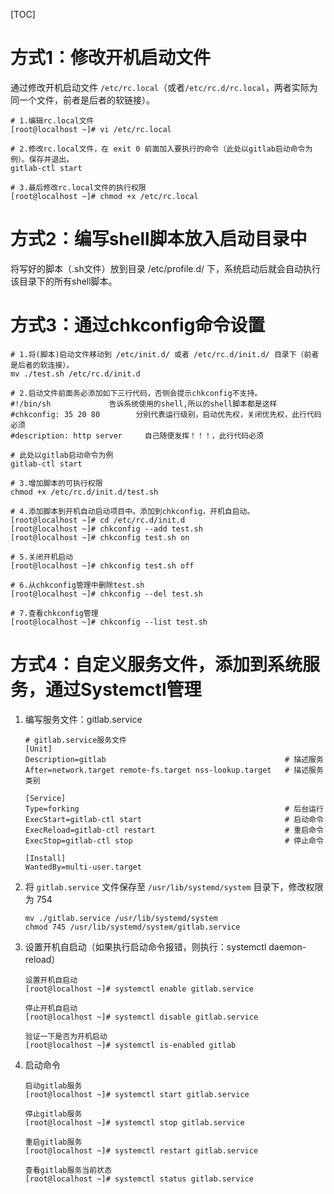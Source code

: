[TOC]



# 方式1：修改开机启动文件

通过修改开机启动文件 `/etc/rc.local`（或者`/etc/rc.d/rc.local`，两者实际为同一个文件，前者是后者的软链接）。



```
# 1.编辑rc.local文件
[root@localhost ~]# vi /etc/rc.local
 
# 2.修改rc.local文件，在 exit 0 前面加入要执行的命令（此处以gitlab启动命令为例）。保存并退出。
gitlab-ctl start
 
# 3.最后修改rc.local文件的执行权限
[root@localhost ~]# chmod +x /etc/rc.local
```



# 方式2：编写shell脚本放入启动目录中

将写好的脚本（.sh文件）放到目录 /etc/profile.d/ 下，系统启动后就会自动执行该目录下的所有shell脚本。



# 方式3：通过chkconfig命令设置

```
# 1.将(脚本)启动文件移动到 /etc/init.d/ 或者 /etc/rc.d/init.d/ 目录下（前者是后者的软连接）。
mv ./test.sh /etc/rc.d/init.d
 
# 2.启动文件前面务必添加如下三行代码，否侧会提示chkconfig不支持。
#!/bin/sh             告诉系统使用的shell,所以的shell脚本都是这样
#chkconfig: 35 20 80        分别代表运行级别，启动优先权，关闭优先权，此行代码必须
#description: http server     自己随便发挥！！！，此行代码必须

# 此处以gitlab启动命令为例
gitlab-ctl start
 
# 3.增加脚本的可执行权限
chmod +x /etc/rc.d/init.d/test.sh
 
# 4.添加脚本到开机自动启动项目中。添加到chkconfig，开机自启动。
[root@localhost ~]# cd /etc/rc.d/init.d
[root@localhost ~]# chkconfig --add test.sh
[root@localhost ~]# chkconfig test.sh on
 
# 5.关闭开机启动 
[root@localhost ~]# chkconfig test.sh off
 
# 6.从chkconfig管理中删除test.sh
[root@localhost ~]# chkconfig --del test.sh
 
# 7.查看chkconfig管理
[root@localhost ~]# chkconfig --list test.sh
```



# 方式4：自定义服务文件，添加到系统服务，通过Systemctl管理

1. 编写服务文件：gitlab.service

   ```
   # gitlab.service服务文件
   [Unit]
   Description=gitlab                                        # 描述服务
   After=network.target remote-fs.target nss-lookup.target   # 描述服务类别
    
   [Service]
   Type=forking                                              # 后台运行
   ExecStart=gitlab-ctl start                                # 启动命令
   ExecReload=gitlab-ctl restart                             # 重启命令
   ExecStop=gitlab-ctl stop                                  # 停止命令
    
   [Install]
   WantedBy=multi-user.target 
   ```

   

2. 将 `gitlab.service` 文件保存至 `/usr/lib/systemd/system` 目录下，修改权限为 754

   ```
   mv ./gitlab.service /usr/lib/systemd/system
   chmod 745 /usr/lib/systemd/system/gitlab.service
   ```

   

3. 设置开机自启动（如果执行启动命令报错，则执行：systemctl daemon-reload）

   ```
   设置开机自启动
   [root@localhost ~]# systemctl enable gitlab.service
    
   停止开机自启动
   [root@localhost ~]# systemctl disable gitlab.service
    
   验证一下是否为开机启动
   [root@localhost ~]# systemctl is-enabled gitlab
   ```



4. 启动命令

   ```
   启动gitlab服务
   [root@localhost ~]# systemctl start gitlab.service
    
   停止gitlab服务
   [root@localhost ~]# systemctl stop gitlab.service
    
   重启gitlab服务
   [root@localhost ~]# systemctl restart gitlab.service
    
   查看gitlab服务当前状态
   [root@localhost ~]# systemctl status gitlab.service
   ```

   